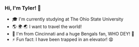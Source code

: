 ### Hi, I'm Tyler! 👋

- :mortar_board: I'm currently studying at The Ohio State University
- :earth_americas: :earth_africa: :earth_asia: I want to travel the world!
- :tiger2: I'm from Cincinnati and a huge Bengals fan, WHO DEY! :tiger:
- ⚡ Fun fact: I have been trapped in an elevator! :anguished:
<!--
**tsimpson2/tsimpson2** is a ✨ _special_ ✨ repository because its `README.md` (this file) appears on your GitHub profile.

Here are some ideas to get you started:

- 🔭 I’m currently working on ...
- 🌱 I’m currently learning ...
- 👯 I’m looking to collaborate on ...
- 🤔 I’m looking for help with ...
- 💬 Ask me about ...
- 📫 How to reach me: ...
- 😄 Pronouns: ...
- ⚡ Fun fact: I have been trapped in an elevator! :anguished:
-->

